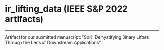 # ir_lifting_data (IEEE S&P 2022 artifacts)

------

Artifact for our submitted manuscript: "SoK: Demystifying Binary Lifters Through the Lens of Downstream Applications"
